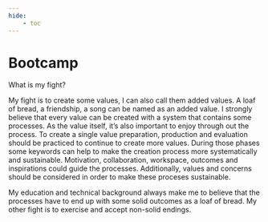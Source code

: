 ```yaml
---
hide:
    - toc
---
```


# Bootcamp

What is my fight?

My fight is to create some values, I can also call them added values. A loaf of bread, a friendship, a song can be named as an added value. I strongly believe that every value can be created with a system that contains some processes. As the value itself, it’s also important to enjoy through out the process. To create a single value preparation, production and evaluation should be practiced to continue to create more values. During those phases some keywords can help to make the creation process more systematically and sustainable. Motivation, collaboration, workspace, outcomes and inspirations could guide the processes. Additionally, values and concerns should be considered in order to make these proceses sustainable.

My education and technical background always make me to believe that the processes have to end up with some solid outcomes as a loaf of bread. My other fight is to exercise and accept non-solid endings.
